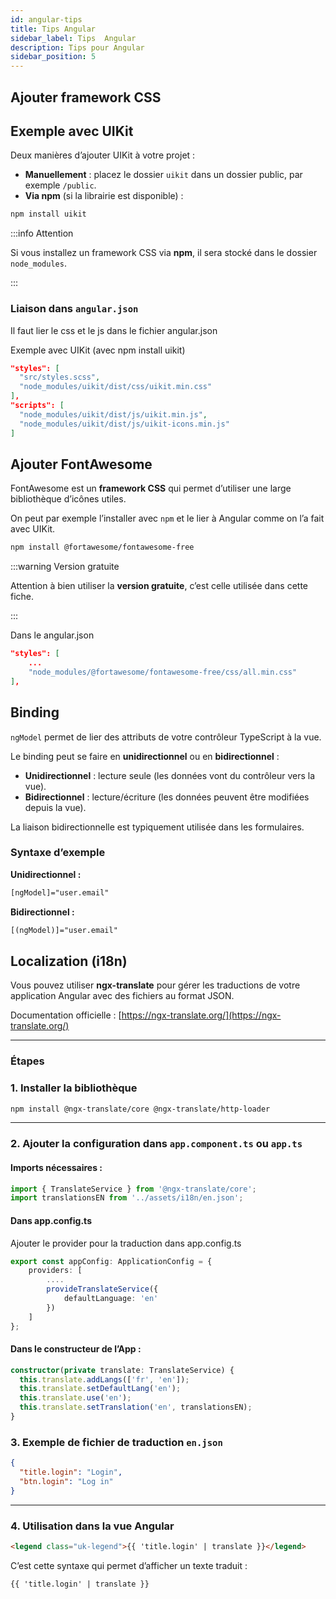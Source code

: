 ```yaml
---
id: angular-tips
title: Tips Angular
sidebar_label: Tips  Angular
description: Tips pour Angular
sidebar_position: 5
---
```


## Ajouter framework CSS

## Exemple avec UIKit

Deux manières d’ajouter UIKit à votre projet :

- **Manuellement** : placez le dossier `uikit` dans un dossier public, par exemple `/public`.
- **Via npm** (si la librairie est disponible) :

```bash
npm install uikit
```

:::info Attention

Si vous installez un framework CSS via **npm**, il sera stocké dans le dossier `node_modules`.

:::

### Liaison dans `angular.json`

Il faut lier le css et le js dans le fichier angular.json

Exemple avec UIKit (avec npm install uikit)

```json
"styles": [
  "src/styles.scss",
  "node_modules/uikit/dist/css/uikit.min.css"
],
"scripts": [
  "node_modules/uikit/dist/js/uikit.min.js",
  "node_modules/uikit/dist/js/uikit-icons.min.js"
]
```

## Ajouter FontAwesome

FontAwesome est un **framework CSS** qui permet d’utiliser une large bibliothèque d’icônes utiles.

On peut par exemple l’installer avec `npm` et le lier à Angular comme on l’a fait avec UIKit.

```bash
npm install @fortawesome/fontawesome-free
```

:::warning Version gratuite

Attention à bien utiliser la **version gratuite**, c’est celle utilisée dans cette fiche.

:::

Dans le angular.json

```json
"styles": [
    ...
    "node_modules/@fortawesome/fontawesome-free/css/all.min.css"
],
```

## Binding

`ngModel` permet de lier des attributs de votre contrôleur TypeScript à la vue.

Le binding peut se faire en **unidirectionnel** ou en **bidirectionnel** :

- **Unidirectionnel** : lecture seule (les données vont du contrôleur vers la vue).
- **Bidirectionnel** : lecture/écriture (les données peuvent être modifiées depuis la vue).

La liaison bidirectionnelle est typiquement utilisée dans les formulaires.

### Syntaxe d’exemple

**Unidirectionnel :**
```html
[ngModel]="user.email"
```

**Bidirectionnel :**
```html
[(ngModel)]="user.email"
```

## Localization (i18n)

Vous pouvez utiliser **ngx-translate** pour gérer les traductions de votre application Angular avec des fichiers au format JSON.

Documentation officielle : [https://ngx-translate.org/](https://ngx-translate.org/)

---

### Étapes

### 1. Installer la bibliothèque

```bash
npm install @ngx-translate/core @ngx-translate/http-loader
```

---

### 2. Ajouter la configuration dans `app.component.ts` ou `app.ts`

#### Imports nécessaires :

```ts
import { TranslateService } from '@ngx-translate/core';
import translationsEN from '../assets/i18n/en.json';
```

#### Dans app.config.ts

Ajouter le provider pour la traduction dans  app.config.ts

```ts
export const appConfig: ApplicationConfig = {
    providers: [
        ....
        provideTranslateService({
            defaultLanguage: 'en'
        })
    ]
};
```

#### Dans le constructeur de l’App :

```ts
constructor(private translate: TranslateService) {
  this.translate.addLangs(['fr', 'en']);
  this.translate.setDefaultLang('en');
  this.translate.use('en');
  this.translate.setTranslation('en', translationsEN);
}
```


### 3. Exemple de fichier de traduction `en.json`

```json
{
  "title.login": "Login",
  "btn.login": "Log in"
}
```

---

### 4. Utilisation dans la vue Angular

```html
<legend class="uk-legend">{{ 'title.login' | translate }}</legend>
```

C’est cette syntaxe qui permet d’afficher un texte traduit :

```html
{{ 'title.login' | translate }}
```